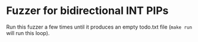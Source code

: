 # Fuzzer for bidirectional INT PIPs

Run this fuzzer a few times until it produces an empty todo.txt file (`make
run` will run this loop).


